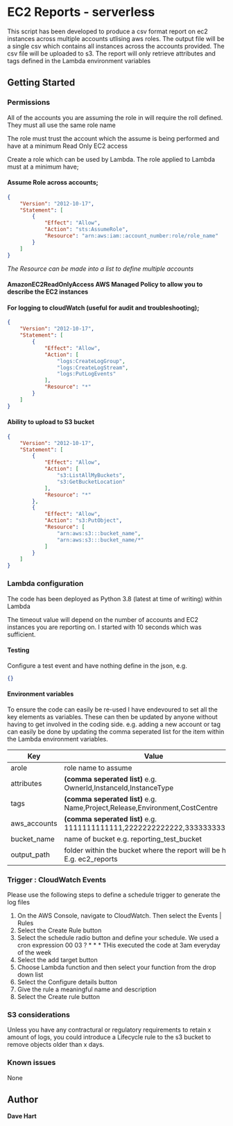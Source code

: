 # EC2 Reports - serverless

This script has been developed to produce a csv format report on ec2 instances across multiple accounts utlising aws roles. The output file will be a single csv which contains all instances across the accounts provided. The csv file will be uploaded to s3. The report will only retrieve attributes and tags defined in the Lambda environment variables

## Getting Started
### Permissions

All of the accounts you are assuming the role in will require the roll defined. They must all use the same role name

The role must trust the account which the assume is being performed and have at a minimum Read Only EC2 access

Create a role which can be used by Lambda. The role applied to Lambda must at a minimum have;

#### Assume Role across accounts;
```json
{
    "Version": "2012-10-17",
    "Statement": [
        {
            "Effect": "Allow",
            "Action": "sts:AssumeRole",
            "Resource": "arn:aws:iam::account_number:role/role_name"
        }
    ]
}
```
*The Resource can be made into a list to define multiple accounts*

#### AmazonEC2ReadOnlyAccess     AWS Managed Policy to allow you to describe the EC2 instances

#### For logging to cloudWatch (useful for audit and troubleshooting);
```json
{
    "Version": "2012-10-17",
    "Statement": [
        {
            "Effect": "Allow",
            "Action": [
                "logs:CreateLogGroup",
                "logs:CreateLogStream",
                "logs:PutLogEvents"
            ],
            "Resource": "*"
        }
    ]
}
```
#### Ability to upload to S3 bucket
```json
{
    "Version": "2012-10-17",
    "Statement": [
        {
            "Effect": "Allow",
            "Action": [
                "s3:ListAllMyBuckets",
                "s3:GetBucketLocation"
            ],
            "Resource": "*"
        },
        {
            "Effect": "Allow",
            "Action": "s3:PutObject",
            "Resource": [
                "arn:aws:s3:::bucket_name",
                "arn:aws:s3:::bucket_name/*"
            ]
        }
    ]
}
```

### Lambda configuration

The code has been deployed as Python 3.8 (latest at time of writing) within Lambda

The timeout value will depend on the number of accounts and EC2 instances you are reporting on. I started with 10 seconds which was sufficient.

#### Testing

Configure a test event and have nothing define in the json, e.g.
```json
{}
```

#### Environment variables

To ensure the code can easily be re-used I have endevoured to set all the key elements as variables.
These can then be updated by anyone without having to get involved in the coding side. e.g. adding a new account or 
tag can easily be done by updating the comma seperated list for the item within the Lambda environment variables.

Key                  | Value
---------------------|----------------------
arole | role name to assume
attributes | **(comma seperated list)** e.g. OwnerId,InstanceId,InstanceType
tags | **(comma seperated list)** e.g. Name,Project,Release,Environment,CostCentre
aws_accounts | **(comma seperated list)** e.g. 1111111111111,2222222222222,3333333333333
bucket_name | name of bucket e.g. reporting_test_bucket
output_path | folder within the bucket where the report will be held. E.g. ec2_reports

### Trigger : CloudWatch Events

Please use the following steps to define a schedule trigger to generate the log files

1. On the AWS Console, navigate to CloudWatch. Then select the Events | Rules
2. Select the Create Rule button
3. Select the schedule radio button and define your schedule. We used a cron expression 
    00 03 ? * * *
    THis executed the code at 3am everyday of the week
4. Select the add target button
5. Choose Lambda function and then select your function from the drop down list
6. Select the Configure details button
7. Give the rule a meaningful name and description
7. Select the Create rule button

### S3 considerations

Unless you have any contractural or regulatory requirements to retain x amount of logs, you could introduce a 
Lifecycle rule to the s3 bucket to remove objects older than x days.

### Known issues
None

## Author

**Dave Hart**